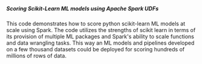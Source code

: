 ##### Scoring Scikit-Learn ML models using Apache Spark UDFs
This code demonstrates how to score python scikit-learn ML models at scale using Spark. The code utilizes the strengths of scikit learn in terms of its provision of multiple ML packages and Spark's ability to scale functions and data wrangling tasks. This way an ML models and pipelines developed on a few thousand datasets could be deployed for scoring hundreds of millions of rows of data. 
